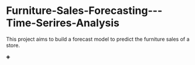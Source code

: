 # Furniture-Sales-Forecasting---Time-Serires-Analysis
This project aims to build a forecast model to predict the furniture sales of a store.


◈
